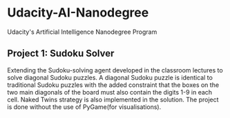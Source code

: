 # Udacity-AI-Nanodegree
Udacity's Artificial Intelligence Nanodegree Program

## Project 1: Sudoku Solver
Extending the Sudoku-solving agent developed in the classroom lectures to solve diagonal Sudoku puzzles.
A diagonal Sudoku puzzle is identical to traditional Sudoku puzzles with the added constraint that the boxes on the two main diagonals of the board must also contain the digits 1-9 in each cell.
Naked Twins strategy is also implemented in the solution.
The project is done without the use of PyGame(for visualisations).
